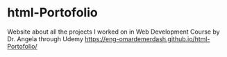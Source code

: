 # html-Portofolio
Website about all the projects I worked on in Web Development Course by Dr. Angela through Udemy
https://eng-omardemerdash.github.io/html-Portofolio/
